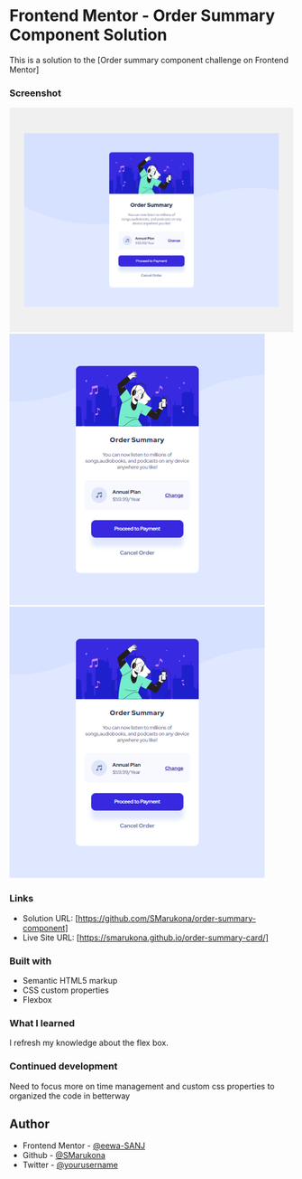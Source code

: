 # Frontend Mentor - Order Summary Component Solution

This is a solution to the [Order summary component challenge on Frontend Mentor]

### Screenshot

![Desktop](images/ss/desktop.png)
![Tab](images/ss/tab.png)
![Mobile](images/ss/mobile.png)

### Links

- Solution URL: [https://github.com/SMarukona/order-summary-component]
- Live Site URL: [https://smarukona.github.io/order-summary-card/]

### Built with

- Semantic HTML5 markup
- CSS custom properties
- Flexbox

### What I learned
I refresh my knowledge about the flex box. 

### Continued development
Need to focus more on time management and custom css properties to organized the code in betterway

## Author
- Frontend Mentor - [@eewa-SANJ](https://www.frontendmentor.io/profile/eewa-SANJ)
- Github - [@SMarukona](https://github.com/SMarukona)
- Twitter - [@yourusername](https://www.twitter.com/yourusername)



